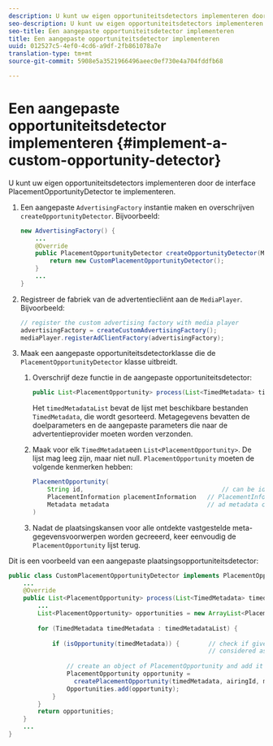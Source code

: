 ```yaml
---
description: U kunt uw eigen opportuniteitsdetectors implementeren door de interface PlacementOpportunityDetector te implementeren.
seo-description: U kunt uw eigen opportuniteitsdetectors implementeren door de interface PlacementOpportunityDetector te implementeren.
seo-title: Een aangepaste opportuniteitsdetector implementeren
title: Een aangepaste opportuniteitsdetector implementeren
uuid: 012527c5-4ef0-4cd6-a9df-2fb861078a7e
translation-type: tm+mt
source-git-commit: 5908e5a3521966496aeec0ef730e4a704fddfb68

---
```



# Een aangepaste opportuniteitsdetector implementeren {#implement-a-custom-opportunity-detector}

U kunt uw eigen opportuniteitsdetectors implementeren door de interface PlacementOpportunityDetector te implementeren.

1. Een aangepaste `AdvertisingFactory` instantie maken en overschrijven `createOpportunityDetector`. Bijvoorbeeld:

   ```java
   new AdvertisingFactory() { 
       ... 
       @Override 
       public PlacementOpportunityDetector createOpportunityDetector(MediaPlayerItem item) { 
           return new CustomPlacementOpportunityDetector(); 
       } 
       ... 
   }
   ```

1. Registreer de fabriek van de advertentiecliënt aan de `MediaPlayer`. Bijvoorbeeld:

   ```java
   // register the custom advertising factory with media player 
   advertisingFactory = createCustomAdvertisingFactory(); 
   mediaPlayer.registerAdClientFactory(advertisingFactory);
   ```

1. Maak een aangepaste opportuniteitsdetectorklasse die de `PlacementOpportunityDetector` klasse uitbreidt.
   1. Overschrijf deze functie in de aangepaste opportuniteitsdetector:

      ```java
      public List<PlacementOpportunity> process(List<TimedMetadata> timedMetadataList, Metadata metadata)
      ```

      Het `timedMetadataList` bevat de lijst met beschikbare bestanden `TimedMetadata`, die wordt gesorteerd. Metagegevens bevatten de doelparameters en de aangepaste parameters die naar de advertentieprovider moeten worden verzonden.

   1. Maak voor elk `TimedMetadata`een `List<PlacementOpportunity>`. De lijst mag leeg zijn, maar niet null. `PlacementOpportunity` moeten de volgende kenmerken hebben:

      ```java
      PlacementOpportunity( 
          String id,                                      // can be id from timedMetadata 
          PlacementInformation placementInformation   // PlacementInformation object containing Type, time, duration 
          Metadata metadata                           // ad metadata containing targeting params sent to the ad provider 
      )
      ```

   1. Nadat de plaatsingskansen voor alle ontdekte vastgestelde meta-gegevensvoorwerpen worden gecreeerd, keer eenvoudig de `PlacementOpportunity` lijst terug.

Dit is een voorbeeld van een aangepaste plaatsingsopportuniteitsdetector:

```java
public class CustomPlacementOpportunityDetector implements PlacementOpportunityDetector { 
    ... 
    @Override 
    public List<PlacementOpportunity> process(List<TimedMetadata> timedMetadataList, Metadata metadata) { 
        ... 
        List<PlacementOpportunity> opportunities = new ArrayList<PlacementOpportunity>(); 
 
        for (TimedMetadata timedMetadata : timedMetadataList) { 
 
            if (isOpportunity(timedMetadata)) {        // check if given timedMetadata should be  
                                                       // considered as an opportunity 
 
                // create an object of PlacementOpportunity and add it to the opportunities list 
                PlacementOpportunity opportunity =  
                  createPlacementOpportunity(timedMetadata, airingId, metadata); 
                Opportunities.add(opportunity); 
            } 
        } 
        return opportunities; 
    }    
    ... 
} 
```

